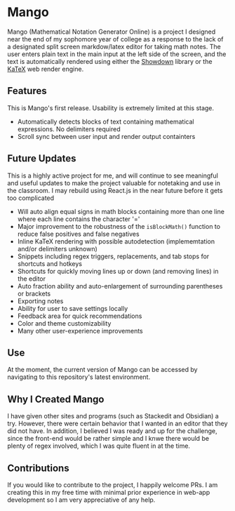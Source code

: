 # Mango

Mango (Mathematical Notation Generator Online) is a project I designed near the end of my sophomore year of college as a response to the lack of a designated split screen markdow/latex editor for taking math notes. The user enters plain text in the main input at the left side of the screen, and the text is automatically rendered using either the [Showdown](https://github.com/showdownjs/showdown) library or the [KaTeX](https://katex.org/) web render engine.

## Features

This is Mango's first release. Usability is extremely limited at this stage.

- Automatically detects blocks of text containing mathematical expressions. No delimiters required
- Scroll sync between user input and render output containters

## Future Updates

This is a highly active project for me, and will continue to see meaningful and useful updates to make the project valuable for notetaking and use in the classroom. I may rebuild using React.js in the near future before it gets too complicated

- Will auto align equal signs in math blocks containing more than one line where each line contains the character '='
- Major improvement to the robustness of the `isBlockMath()` function to reduce false positives and false negatives
- Inline KaTeX rendering with possible autodetection (implememtation and/or delimiters unknown)
- Snippets including regex triggers, replacements, and tab stops for shortcuts and hotkeys
- Shortcuts for quickly moving lines up or down (and removing lines) in the editor
- Auto fraction ability and auto-enlargement of surrounding parentheses or brackets
- Exporting notes
- Ability for user to save settings locally
- Feedback area for quick recommendations
- Color and theme customizability
- Many other user-experience improvements

## Use

At the moment, the current version of Mango can be accessed by navigating to this repository's latest environment.

## Why I Created Mango

I have given other sites and programs (such as Stackedit and Obsidian) a try. However, there were certain behavior that I wanted in an editor that they did not have. In addition, I believed I was ready and up for the challenge, since the front-end would be rather simple and I knwe there would be plenty of regex involved, which I was quite fluent in at the time.

## Contributions

If you would like to contribute to the project, I happily welcome PRs. I am creating this in my free time with minimal prior experience in web-app development so I am very appreciative of any help.
